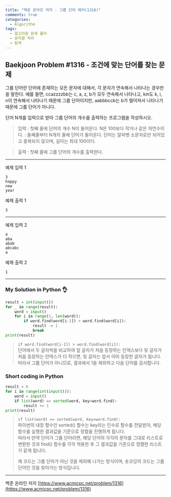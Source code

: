 ```yaml
---
title: "백준 온라인 저지 - 그룹 단어 체커(1316)"
comments: true
categories:
  - Algorithm
tags:
  - 알고리즘 문제 풀이
  - 문자열 처리
  - 탐색
---
```


## Baekjoon Problem #1316 - 조건에 맞는 단어를 찾는 문제

그룹 단어란 단어에 존재하는 모든 문자에 대해서, 각 문자가 연속해서 나타나는 경우만을 말한다. 예를 들면, ccazzzzbb는 c, a, z, b가 모두 연속해서 나타나고, kin도 k, i, n이 연속해서 나타나기 때문에 그룹 단어이지만, aabbbccb는 b가 떨어져서 나타나기 때문에 그룹 단어가 아니다.

단어 N개를 입력으로 받아 그룹 단어의 개수를 출력하는 프로그램을 작성하시오.

> 입력
> : 첫째 줄에 단어의 개수 N이 들어온다. N은 100보다 작거나 같은 자연수이다.
> : 둘째줄부터 N개의 줄에 단어가 들어온다. 단어는 알파벳 소문자로만 되어있고 중복되지 않으며, 길이는 최대 100이다.

> 출력
> : 첫째 줄에 그룹 단어의 개수를 출력한다.

***
예제 입력 1
```
3
happy
new
year
```

예제 출력 1
```
3
```
***
예제 입력 2
```
4
aba
abab
abcabc
a
```

예제 출력 2
```
1
```

***
### My Solution in Python :ok_hand:

```python
result = int(input())
for _ in range(result):
    word = input()
    for i in range(1, len(word)):
        if word.find(word[i-1]) > word.find(word[i]):
            result -= 1
            break
print(result)
```

> `if word.find(word[i-1]) > word.find(word[i]):`  
> 단어에서 두 글자씩을 비교하여 앞 글자가 처음 등장하는 인덱스보다 뒷 글자가 처음 등장하는 인덱스가 더 작으면, 뒷 글자는 앞서 이미 등장한 글자가 됩니다.  
> 따라서 그룹 단어가 아니므로, 결과에서 1을 제외하고 다음 단어를 검사합니다.


### Short coding in Python

```python
result = 0
for i in range(int(input())):
    word = input()
    if list(word) == sorted(word, key=word.find):
        result += 1
print(result)
```

> `if list(word) == sorted(word, key=word.find):`  
> 파이썬의 내장 함수인 sorted() 함수는 key라는 인수로 함수를 전달받아, 해당 함수를 실행한 결과값을 기준으로 정렬을 진행하게 됩니다.  
> 따라서 만약 단어가 그룹 단어라면, 해당 단어의 각각의 문자를 그대로 리스트로 변환한 것과 find() 함수를 각각 적용한 후 그 결과값을 기준으로 정렬한 리스트가 같게 됩니다.  
>
> 제 코드는 그룹 단어가 아닌 것을 제외해 나가는 방식이며, 숏코딩의 코드는 그룹 단어인 것을 찾아가는 방식입니다.

***
백준 온라인 저지 [https://www.acmicpc.net/problem/1316](https://www.acmicpc.net/problem/1316)
